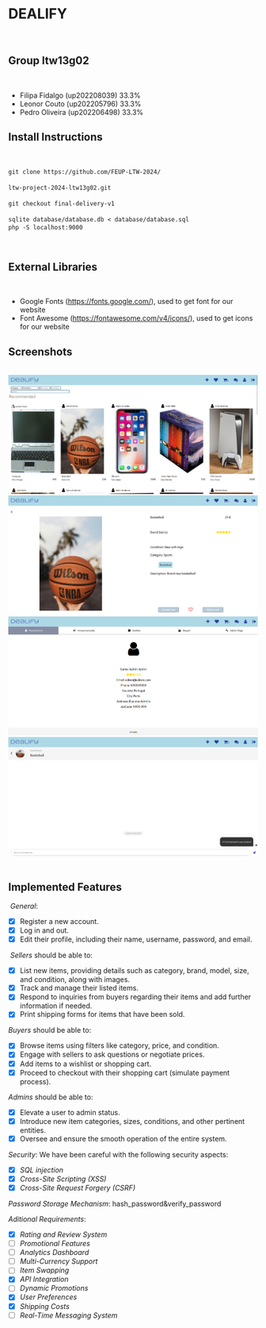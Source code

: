 # DEALIFY
​
## Group ltw13g02
​
- Filipa Fidalgo (up202208039) 33.3%
- Leonor Couto (up202205796) 33.3%
- Pedro Oliveira (up202206498) 33.3%
​
## Install Instructions
​​

    git clone https://github.com/FEUP-LTW-2024/

    ltw-project-2024-ltw13g02.git

    git checkout final-delivery-v1

    sqlite database/database.db < database/database.sql
    php -S localhost:9000
​
## External Libraries
​
 - Google Fonts (https://fonts.google.com/), used to get font for our website
 - Font Awesome (https://fontawesome.com/v4/icons/), used to get icons for our website
​
## Screenshots
​
![mainPage](./prints/mainPage.png)
![productPage](./prints/productPage.png)
![personalInfo](./prints/personalInfo.png)
![messagesPage](./prints/messagesPage.png)
​
## Implemented Features
​
*General*:
​
- [x] Register a new account.
- [x] Log in and out.
- [x] Edit their profile, including their name, username, password, and email.

​
*Sellers*  should be able to:
​

- [x] List new items, providing details such as category, brand, model, size, and condition, along with images.
- [x] Track and manage their listed items.
- [x] Respond to inquiries from buyers regarding their items and add further information if needed.
- [x] Print shipping forms for items that have been sold.
​

*Buyers*  should be able to:
​

- [x] Browse items using filters like category, price, and condition.
- [x] Engage with sellers to ask questions or negotiate prices.
- [x] Add items to a wishlist or shopping cart.
- [x] Proceed to checkout with their shopping cart (simulate payment process).
​

*Admins*  should be able to:
​

- [x] Elevate a user to admin status.
- [x] Introduce new item categories, sizes, conditions, and other pertinent entities.
- [x] Oversee and ensure the smooth operation of the entire system.
​

*Security*:
We have been careful with the following security aspects:
​

- [x] *SQL injection*
- [x] *Cross-Site Scripting (XSS)*
- [x] *Cross-Site Request Forgery (CSRF)*
​

*Password Storage Mechanism*: hash_password&verify_password
​

*Aditional Requirements*:
​​

- [x] *Rating and Review System*
- [ ] *Promotional Features*
- [ ] *Analytics Dashboard*
- [ ] *Multi-Currency Support*
- [ ] *Item Swapping*
- [x] *API Integration*
- [ ] *Dynamic Promotions*
- [x] *User Preferences*
- [x] *Shipping Costs*
- [ ] *Real-Time Messaging System*